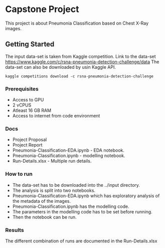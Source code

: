 # Capstone Project

This project is about Pneumonia Classification based on Chest X-Ray images.

## Getting Started

The input data-set is taken from Kaggle competition. Link to the data-set https://www.kaggle.com/c/rsna-pneumonia-detection-challenge/data
The data-set can also be downloaded by usin Kaggle API.

```
kaggle competitions download -c rsna-pneumonia-detection-challenge
```

### Prerequisites

* Access to GPU
* 2 vCPUS
* Atleast 16 GB RAM
* Access to internet from code environment

### Docs
* Project Proposal
* Project Report 
* Pneumonia-Classification-EDA.ipynb - EDA notebook.
* Pneumonia-Classification.ipynb - modelling notebook.
* Run-Details.xlsx - Multiple run details.

### How to run
* The data-set has to be downloaded into the ../input directory.
* The analysis is split into two notebooks. 
* Pneumonia-Classification-EDA.ipynb which has exploratory analysis of the metadata of the images.
* Pneumonia-Classification.ipynb has the modelling code.
* The parameters in the modelling code has to be set before running.
* Then the notebook can be run. 

### Results
The different combination of runs are documented in the Run-Details.xlsx
